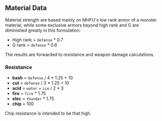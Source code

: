 ## Material Data
Material strength are based mainly on MHFU's low rank armor of a monster material, while some exclusive armors beyond high rank and G are diminished greatly in this formulation:

* High rank = `defense` * 0.7
* G rank = `defense` * 0.6

The results are forwarded to resistance and weapon damage calculations.

### Resistance
* **bash** = `defense` / 4 * 1.25 + 10
* **cut** = `defense` / 3 * 1.25 + 10
* **acid** = `water` + `ice` / 2 * 3
* **fire** = `fire` * 1.75
* **elec** = `thunder` * 1.75
* **chip** = 100

Chip resistance is intended to be that high.